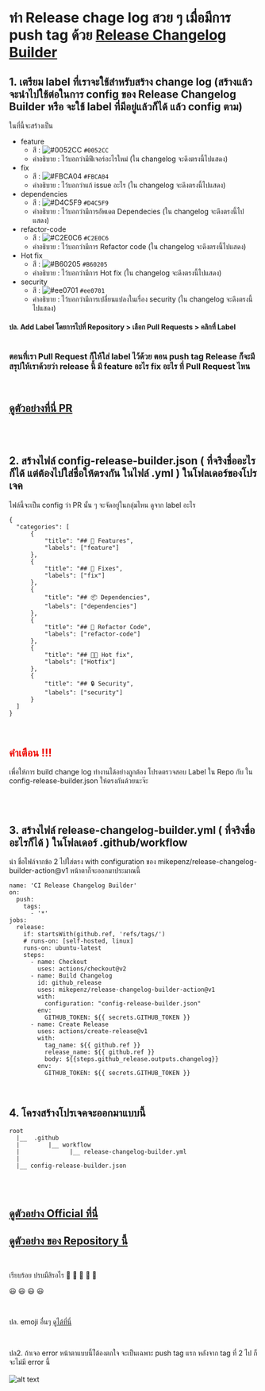 # ทำ Release chage log สวย ๆ เมื่อมีการ push tag ด้วย [Release Changelog Builder](https://github.com/marketplace/actions/release-changelog-builder) 


## 1. เตรียม label ที่เราจะใช้สำหรับสร้าง change log (สร้างแล้วจะนำไปใช้ต่อในการ config ของ Release Changelog Builder หรือ จะใช้ label ที่มีอยู่แล้วก็ได้ แล้ว config ตาม) 
ในที่นี้จะสร้างเป็น    
- feature
   - สี  : ![#0052CC](https://via.placeholder.com/15/0052CC/000000?text=+) `#0052CC` 
   - คำอธิบาย : ไว้บอกว่ามีฟีเจอร์อะไรใหม่ (ใน changelog จะดึงตรงนี้ไปแสดง)
- fix 
   - สี  : ![#FBCA04](https://via.placeholder.com/15/FBCA04/000000?text=+) `#FBCA04` 
   - คำอธิบาย :  ไว้บอกว่าแก้ issue อะไร (ใน changelog จะดึงตรงนี้ไปแสดง)
- dependencies
   - สี  : ![#D4C5F9](https://via.placeholder.com/15/D4C5F9/000000?text=+) `#D4C5F9` 
   - คำอธิบาย :  ไว้บอกว่ามีการอัพเดต Dependecies (ใน changelog จะดึงตรงนี้ไปแสดง)
- refactor-code
   - สี  : ![#C2E0C6](https://via.placeholder.com/15/C2E0C6/000000?text=+) `#C2E0C6` 
   - คำอธิบาย :  ไว้บอกว่ามีการ Refactor code (ใน changelog จะดึงตรงนี้ไปแสดง)
- Hot fix
   - สี  : ![#B60205](https://via.placeholder.com/15/B60205/000000?text=+) `#B60205` 
   - คำอธิบาย :  ไว้บอกว่ามีการ Hot fix (ใน changelog จะดึงตรงนี้ไปแสดง)
- security
   - สี  : ![#ee0701](https://via.placeholder.com/15/ee0701/000000?text=+) `#ee0701` 
   - คำอธิบาย :  ไว้บอกว่ามีการเปลี่ยนแปลงในเรื่อง security  (ใน changelog จะดึงตรงนี้ไปแสดง)

#### ปล. Add Label โดยการไปที่ Repository  > เลือก Pull Requests  > คลิกที่ Label <br /><br />


### ตอนที่เรา Pull Request ก็ให้ใส่ label ไว้ด้วย ตอน push tag Release ก็จะมีสรุปให้เราด้วยว่า release นี้ มี feature อะไร fix อะไร  ที่ Pull Request ไหน 
<br />

## [ดูตัวอย่างที่นี่ PR](https://github.com/saman-waruka/release-changelog--builder/pull/18)
<br /><br />

## 2. สร้างไฟล์ config-release-builder.json ( ที่จริงชื่ออะไรก็ได้  แต่ต้องไปใส่ชื่อให้ตรงกัน ในไฟล์ .yml ) ในโฟลเดอร์ของโปรเจค 
ไฟล์นี้จะเป็น config ว่า PR นั้น ๆ จะจัดอยู่ในกลุ่มไหน ดูจาก label อะไร
```
{
  "categories": [
      {
          "title": "## 🚀 Features",
          "labels": ["feature"]
      },
      {
          "title": "## 🐛 Fixes",
          "labels": ["fix"]
      },
      {
          "title": "## 📦 Dependencies",
          "labels": ["dependencies"]
      },
      {
          "title": "## 🔄 Refactor Code",
          "labels": ["refactor-code"]
      },
      {
          "title": "## 🔧🔨 Hot fix",
          "labels": ["Hotfix"]
      },
      {
          "title": "## 🔒 Security",
          "labels": ["security"]
      }
  ]
}
```

<br>

## <span style="color:#ee0701">คำเตือน !!!</span>
เพื่อให้การ build change log ทำงานได้อย่างถูกต้อง โปรดตรวจสอบ Label ใน Repo กับ ใน config-release-builder.json ให้ตรงกันด้วยนะจ๊ะ

<br /><br />

## 3. สร้างไฟล์ release-changelog-builder.yml ( ที่จริงชื่ออะไรก็ได้ ) ในโฟลเดอร์  .github/workflow

นำ ชื่อไฟล์จากข้อ 2  ไปใส่ตรง  with configuration ของ  mikepenz/release-changelog-builder-action@v1
หน้าตาก็จะออกมาประมาณนี้
```
name: 'CI Release Changelog Builder'
on:
  push:
    tags:
      - '*'
jobs:
  release:
    if: startsWith(github.ref, 'refs/tags/')
    # runs-on: [self-hosted, linux]
    runs-on: ubuntu-latest
    steps:
      - name: Checkout
        uses: actions/checkout@v2
      - name: Build Changelog
        id: github_release
        uses: mikepenz/release-changelog-builder-action@v1
        with:
          configuration: "config-release-builder.json"
        env:
          GITHUB_TOKEN: ${{ secrets.GITHUB_TOKEN }}
      - name: Create Release
        uses: actions/create-release@v1
        with:
          tag_name: ${{ github.ref }}
          release_name: ${{ github.ref }}
          body: ${{steps.github_release.outputs.changelog}}
        env:
          GITHUB_TOKEN: ${{ secrets.GITHUB_TOKEN }}
```
<br/>

## 4. โครงสร้างโปรเจคจะออกมาแบบนี้
```
root
  |__  .github
  |        |__ workflow
  |              |__ release-changelog-builder.yml
  |
  |__ config-release-builder.json
```

<br /><br />
## [ดูตัวอย่าง Official ที่นี่](https://github.com/mikepenz/release-changelog-builder-action/releases)
## [ดูตัวอย่าง ของ Repository นี้](https://github.com/saman-waruka/release-changelog--builder/releases)
<br />

เรียบร้อย ปรบมืสิรอไร  👏 👏 👏 👏 👏

 😃 😃 😃 😃

<br />

ปล. emoji อื่นๆ [ดูได้ที่นี่](https://gist.github.com/rxaviers/7360908)

<br />

ปล2. ถ้าเจอ error หน้าตาแบบนี้ไ่ต้องตกใจ จะเป็นเฉพาะ push tag แรก 
หลังจาก tag ที่ 2 ไป ก็จะไม่มี error นี้ 
<br /><br />
![alt text](https://res.cloudinary.com/dxqn5gftg/image/upload/v1617276036/Screen_Shot_2564-04-01_at_18.17.48_svelo8.png)
